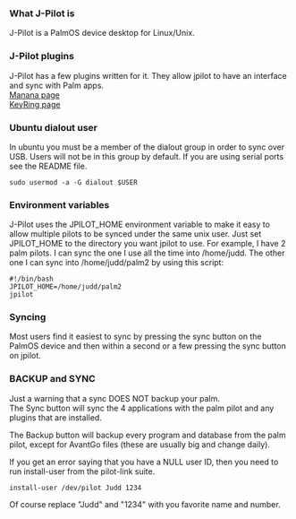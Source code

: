 ### What J-Pilot is
J-Pilot is a PalmOS device desktop for Linux/Unix.
### J-Pilot plugins
J-Pilot has a few plugins written for it.  They allow jpilot to have an interface and sync with Palm apps.  
[Manana page](http://bill.sexton.tripod.com/download.htm)  
[KeyRing page](http://gnukeyring.sourceforge.net)

### Ubuntu dialout user
In ubuntu you must be a member of the dialout group in order to sync over USB.  Users will not be in this group by default.  If you are using serial ports see the README file.
```shell
sudo usermod -a -G dialout $USER
```
### Environment variables
J-Pilot uses the JPILOT_HOME environment variable to make it easy to allow multiple pilots to be synced under the same unix user.  Just set JPILOT_HOME to the directory you want jpilot to use.  For example, I have 2 palm pilots.  I can sync the one I use all the time into /home/judd.  The other one I can sync into /home/judd/palm2 by using this script:
```shell
#!/bin/bash
JPILOT_HOME=/home/judd/palm2
jpilot
```
### Syncing
Most users find it easiest to sync by pressing the sync button on the PalmOS device and then within a second or a few pressing the sync button on jpilot.

### BACKUP and SYNC
Just a warning that a sync DOES NOT backup your palm.  
The Sync button will sync the 4 applications with the palm pilot and any plugins that are installed.  
  
The Backup button will backup every program and database from the palm pilot, except for AvantGo files (these are usually big and change daily).  
  
If you get an error saying that you have a NULL user ID, then you need to run install-user from the pilot-link suite.  
```shell
install-user /dev/pilot Judd 1234
```
Of course replace "Judd" and "1234" with you favorite name and number.
